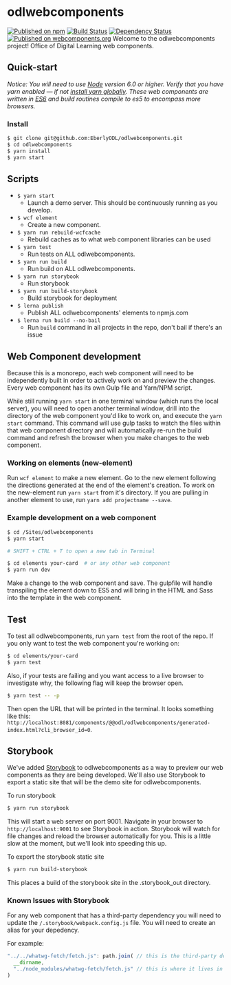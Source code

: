 # odlwebcomponents
[![Published on npm](https://img.shields.io/npm/v/@odl/odlwebcomponents.svg?style=flat)](https://www.npmjs.com/package/@odl/odlwebcomponents)
[![Build Status](https://travis-ci.org/EberlyODL/odlwebcomponents.svg?branch=master)](https://travis-ci.org/EberlyODL/odlwebcomponents)
[![Dependency Status](https://img.shields.io/david/EberlyODL/odlwebcomponents.svg?style=flat)](https://david-dm.org/EberlyODL/odlwebcomponents)
[![Published on webcomponents.org](https://img.shields.io/badge/webcomponents.org-published-blue.svg)](https://www.webcomponents.org/author/EberlyODL)
Welcome to the odlwebcomponents project!
Office of Digital Learning web components.
## Quick-start

*Notice: You will need to use [Node](https://nodejs.org/en/) version 6.0 or higher. Verify that you have yarn enabled — if not [install yarn globally](https://yarnpkg.com/lang/en/docs/install/). These web components are written in [ES6](http://es6-features.org/) and build routines compile to es5 to encompass more browsers.*

### Install

```bash
$ git clone git@github.com:EberlyODL/odlwebcomponents.git
$ cd odlwebcomponents
$ yarn install
$ yarn start
```

## Scripts

- `$ yarn start`
    - Launch a demo server. This should be continuously running as you develop.
- `$ wcf element`
    -  Create a new component.
- `$ yarn run rebuild-wcfcache`
    - Rebuild caches as to what web component libraries can be used
- `$ yarn test`
    -  Run tests on ALL odlwebcomponents.
- `$ yarn run build`
    -  Run build on ALL odlwebcomponents.
- `$ yarn run storybook`
    - Run storybook
- `$ yarn run build-storybook`
    - Build storybook for deployment
- `$ lerna publish`
    - Publish ALL odlwebcomponents' elements to npmjs.com
- `$ lerna run build --no-bail`
    - Run `build` command in all projects in the repo, don't bail if there's an issue

## Web Component development

Because this is a monorepo, each web component will need to be independently built in order to actively work on and preview the changes. Every web component has its own Gulp file and Yarn/NPM script.

While still running `yarn start` in one terminal window (which runs the local server), you will need to open another terminal window, drill into the directory of the web component you'd like to work on, and execute the `yarn start` command. This command will use gulp tasks to watch the files within that web component directory and will automatically re-run the build command and refresh the browser when you make changes to the web component.

### Working on elements (new-element)
Run `wcf element` to make a new element. Go to the new element following the directions generated at the end of the element's creation. To work on the new-element run `yarn start` from it's directory. If you are pulling in another element to use, run `yarn add projectname --save`.

### Example development on a web component

```bash
$ cd /Sites/odlwebcomponents
$ yarn start

# SHIFT + CTRL + T to open a new tab in Terminal

$ cd elements your-card  # or any other web component
$ yarn run dev
```

Make a change to the web component and save. The gulpfile will handle transpiling the element down to ES5 and will bring in the HTML and Sass into the template in the web component.

## Test

To test all odlwebcomponents, run `yarn test` from the root of the repo. If you only want to test the web component you're working on:

```bash
$ cd elements/your-card
$ yarn test
```

Also, if your tests are failing and you want access to a live browser to investigate why, the following flag will keep the browser open.

```bash
$ yarn test -- -p
```

Then open the URL that will be printed in the terminal. It looks something like this: `http://localhost:8081/components/@@odl/odlwebcomponents/generated-index.html?cli_browser_id=0`.

## Storybook

We've added [Storybook](https://storybook.js.org/) to odlwebcomponents as a way to preview our web components as they are being developed. We'll also use Storybook to export a static site that will be the demo site for odlwebcomponents.

To run storybook

```bash
$ yarn run storybook
```

This will start a web server on port 9001. Navigate in your browser to `http://localhost:9001` to see Storybook in action. Storybook will watch for file changes and reload the browser automatically for you. This is a little slow at the moment, but we'll look into speeding this up.

To export the storybook static site

```bash
$ yarn run build-storybook
```

This places a build of the storybook site in the .storybook_out directory.

### Known Issues with Storybook

For any web component that has a third-party dependency you will need to update the `/.storybook/webpack.config.js` file. You will need to create an alias for your depedency.

For example:

```js
"../../whatwg-fetch/fetch.js": path.join( // this is the third-party dependency in the odlwebcomponents
  __dirname,
  "../node_modules/whatwg-fetch/fetch.js" // this is where it lives in node_modules
)
```
